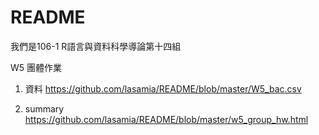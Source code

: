 # README
我們是106-1 R語言與資料科學導論第十四組

W5 團體作業 
1. 資料
https://github.com/lasamia/README/blob/master/W5_bac.csv

2. summary
https://github.com/lasamia/README/blob/master/w5_group_hw.html
